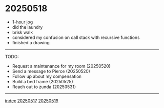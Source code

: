 <head><meta name="viewport" content="width=device-width, initial-scale=1.0, user-scalable=yes" /><meta charset="UTF-8"></head>

# 20250518

- 1-hour jog
- did the laundry
- brisk walk
- considered my confusion on call stack with recursive functions
- finished a drawing

---

TODO:

- Request a maintenance for my room (20250520)
- Send a message to Pierce (20250520)
- Follow up about my compensation
- Build a bed frame (20250525)
- Reach out to zunda (20250531)

---

[index](../../index.html)
[20250517](20250517.html)
[20250519](20250519.html)
